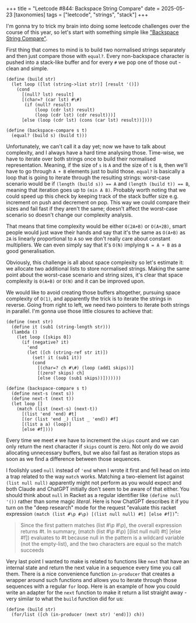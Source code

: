 +++
title = "Leetcode #844: Backspace String Compare"
date = 2025-05-23
[taxonomies]
tags = ["leetcode", "strings", "stack"]
+++

I'm gonna try to trick my brain into doing some leetcode challenges over the course of this year, so let's start with something simple like ["Backspace String Compare"](https://leetcode.com/problems/backspace-string-compare/description/).

<!-- more -->

First thing that comes to mind is to build two normalised strings separately and then just compare those with `equal?`.
Every non-backspace character is pushed into a stack-like buffer and for every `#` we pop one of those out - clean and simple.

```Racket
(define (build str)
  (let loop ([lst (string->list str)] [result '()])
    (cond
      [(null? lst) result]
      [(char=? (car lst) #\#)
       (if (null? result)
           (loop (cdr lst) result)
           (loop (cdr lst) (cdr result)))]
      [else (loop (cdr lst) (cons (car lst) result))])))

(define (backspace-compare s t)
  (equal? (build s) (build t)))
```

Unfortunately, we can't call it a day yet; now we have to talk about complexity, and I always have a hard time analysing those.
Time-wise, we have to iterate over both strings once to build their normalised representation.
Meaning, if the size of `s` is `A` and the size of `t` is `B`, then we'll have to go through `A + B` elements just to build those.
`equal?` is basically a loop that is going to iterate through the resulting strings: worst-case scenario would be if `(length (build s)) == A` and `(length (build t)) == B`, meaning that iteration goes up to `(min A B)`.
Probably worth noting that we could speed up this check by keeping track of the stack buffer size e.g. increment on push and decrement on pop.
This way we could compare their sizes and fail fast if they aren't the same; doesn't affect the worst-case scenario so doesn't change our complexity analysis.

That means that time complexity would be either `O(2A+B)` or `O(A+2B)`, smart people would just wave their hands and say that it's the same as `O(A+B)` as `2A` is linearly proportional to `A` so we don't really care about constant multipliers.
We can even simply say that it's `O(N)` implying `N = A + B` as a good generalisation.

Obviously, this challenge is all about space complexity so let's estimate it: we allocate two additional lists to store normalised strings.
Making the same point about the worst-case scenario and string sizes, it's clear that space complexity is `O(A+B)` or `O(N)` and it can be improved upon.

We would like to avoid creating those buffers altogether, pursuing space complexity of `O(1)`, and apparently the trick is to iterate the strings in reverse.
Going from right to left, we need two pointers to iterate both strings in parallel.
I'm gonna use those little closures to achieve that:

```Racket
(define (next str)
  (define it (sub1 (string-length str)))
  (lambda ()
    (let loop ([skips 0])
      (if (negative? it)
        'end
        (let ([ch (string-ref str it)])
          (set! it (sub1 it))
          (cond
            [(char=? ch #\#) (loop (add1 skips))]
            [(zero? skips) ch]
            [else (loop (sub1 skips))]))))))

(define (backspace-compare s t)
  (define next-s (next s))
  (define next-t (next t))
  (let loop []
    (match (list (next-s) (next-t))
      [(list 'end 'end) #t]
      [(or (list 'end _) (list _ 'end)) #f]
      [(list a a) (loop)]
      [else #f])))
```

Every time we meet `#` we have to increment the `skips` count and we can only return the next character if `skips` count is zero.
Not only do we avoid allocating unnecessary buffers, but we also fail fast as iteration stops as soon as we find a difference between those sequences.

I foolishly used `null` instead of `'end` when I wrote it first and fell head on into a trap related to the way `match` works.
Matching a two-element list against `(list null null)` apparently might not perform as you would expect and both Claude and ChatGPT initially don't seem to be aware of that either.
You should think about `null` in Racket as a regular identifier like `(define null '())` rather than some magic *literal*.
Here is how ChatGPT describes it if you turn on the "deep research" mode for the request "evaluate this racket expression `(match (list #\p #\p) [(list null null) #t] [else #f])`":
> Since the first pattern matches (list #\p #\p), the overall expression returns #t. In summary, (match (list #\p #\p) [(list null null) #t] [else #f]) evaluates to #t because null in the pattern is a wildcard variable (not the empty-list), and the two characters are equal so the match succeeds

Very last point I wanted to make is related to functions like `next` that have an internal state and return the next value in a sequence every time you call them.
There is a nice convenience function `in-producer` that creates a wrapper around such functions and allows you to iterate through those sequences with a regular `for` loop.
Here is an example of how you could write an adapter for the `next` function to make it return a list straight away - very similar to what the `build` function did for us:
```Racket
(define (build str)
  (for/list ([ch (in-producer (next str) 'end)]) ch))
```

